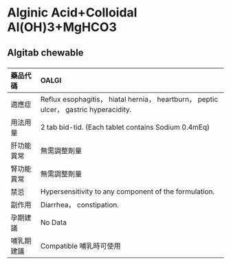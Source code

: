 # Alginic Acid+Colloidal Al(OH)3+MgHCO3

## Algitab chewable

##### 

| 藥品代碼   | OALGI                                                                                 |
|:-----------|:--------------------------------------------------------------------------------------|
| 適應症     | Reflux esophagitis， hiatal hernia， heartburn， peptic ulcer， gastric hyperacidity. |
| 用法用量   | 2 tab bid-tid. (Each tablet contains Sodium 0.4mEq)                                   |
| 肝功能異常 | 無需調整劑量                                                                          |
| 腎功能異常 | 無需調整劑量                                                                          |
| 禁忌       | Hypersensitivity to any component of the formulation.                                 |
| 副作用     | Diarrhea， constipation.                                                              |
| 孕期建議   | No Data                                                                               |
| 哺乳期建議 | Compatible 哺乳時可使用                                                               |

